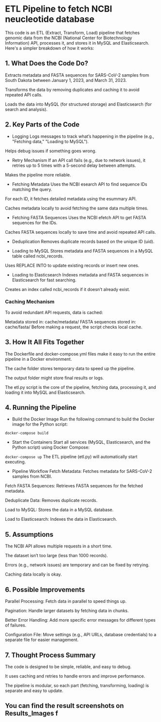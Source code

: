 # ETL Pipeline to fetch NCBI neucleotide database
This code is an ETL (Extract, Transform, Load) pipeline that fetches genomic data from the NCBI (National Center for Biotechnology Information) API, processes it, and stores it in MySQL and Elasticsearch. Here's a simpler breakdown of how it works:

## 1. What Does the Code Do?
Extracts metadata and FASTA sequences for SARS-CoV-2 samples from South Dakota between January 1, 2023, and March 31, 2023.

Transforms the data by removing duplicates and caching it to avoid repeated API calls.

Loads the data into MySQL (for structured storage) and Elasticsearch (for search and analysis).

## 2. Key Parts of the Code
- Logging
Logs messages to track what’s happening in the pipeline (e.g., "Fetching data," "Loading to MySQL").

Helps debug issues if something goes wrong.

- Retry Mechanism
If an API call fails (e.g., due to network issues), it retries up to 5 times with a 5-second delay between attempts.

Makes the pipeline more reliable.

- Fetching Metadata
Uses the NCBI esearch API to find sequence IDs matching the query.

For each ID, it fetches detailed metadata using the esummary API.

Caches metadata locally to avoid fetching the same data multiple times.

- Fetching FASTA Sequences
Uses the NCBI efetch API to get FASTA sequences for the IDs.

Caches FASTA sequences locally to save time and avoid repeated API calls.

- Deduplication
Removes duplicate records based on the unique ID (uid).

- Loading to MySQL
Stores metadata and FASTA sequences in a MySQL table called ncbi_records.

Uses REPLACE INTO to update existing records or insert new ones.

- Loading to Elasticsearch
Indexes metadata and FASTA sequences in Elasticsearch for fast searching.

Creates an index called ncbi_records if it doesn’t already exist.

### Caching Mechanism
To avoid redundant API requests, data is cached:

Metadata stored in: cache/metadata/
FASTA sequences stored in: cache/fasta/
Before making a request, the script checks local cache.

## 3. How It All Fits Together
The Dockerfile and docker-compose.yml files make it easy to run the entire pipeline in a Docker environment.

The cache folder stores temporary data to speed up the pipeline.

The output folder might store final results or logs.

The etl.py script is the core of the pipeline, fetching data, processing it, and loading it into MySQL and Elasticsearch.

## 4. Running the Pipeline
- Build the Docker Image
Run the following command to build the Docker image for the Python script:

```docker-compose build```
- Start the Containers
Start all services (MySQL, Elasticsearch, and the Python script) using Docker Compose:

```docker-compose up```
The ETL pipeline (etl.py) will automatically start executing.

- Pipeline Workflow
Fetch Metadata: Fetches metadata for SARS-CoV-2 samples from NCBI.

Fetch FASTA Sequences: Retrieves FASTA sequences for the fetched metadata.

Deduplicate Data: Removes duplicate records.

Load to MySQL: Stores the data in a MySQL database.

Load to Elasticsearch: Indexes the data in Elasticsearch.

## 5. Assumptions
The NCBI API allows multiple requests in a short time.

The dataset isn’t too large (less than 1000 records).

Errors (e.g., network issues) are temporary and can be fixed by retrying.

Caching data locally is okay.

## 6. Possible Improvements
Parallel Processing: Fetch data in parallel to speed things up.

Pagination: Handle larger datasets by fetching data in chunks.

Better Error Handling: Add more specific error messages for different types of failures.

Configuration File: Move settings (e.g., API URLs, database credentials) to a separate file for easier management.

## 7. Thought Process Summary
The code is designed to be simple, reliable, and easy to debug.

It uses caching and retries to handle errors and improve performance.

The pipeline is modular, so each part (fetching, transforming, loading) is separate and easy to update.


## You can find the result screenshots on Results_Images f